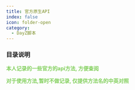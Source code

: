 ```yaml
---
title: 官方原生API
index: false
icon: folder-open
category:
  - DayZ脚本
---
```

### 目录说明
**<font color=#81cf5b>本人记录的一些官方的api方法, 方便查阅</font>**

**<font color=#81cf5b>对于使用方法,暂时不做记录, 仅提供方法名的中英对照</font>**

<Catalog />